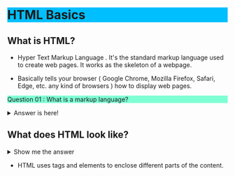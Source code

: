 
# <p style="background-color:#00BFFF;"><b>HTML Basics </b></p>

## What is HTML?
- Hyper Text Markup Language . It's the standard markup language used to create web pages. It works as the skeleton of a webpage.

- Basically tells your browser ( Google Chrome, Mozilla Firefox, Safari, Edge, etc. any kind of browsers ) how to display web pages.

<p style="background-color:#7FFFD4;">Question 01 : What is a markup language?  </p>

<details>
<summary>Answer is here!</summary>
<br>
A markup language is a computer language that uses tags to define elements within a document. It is human-readable, meaning markup files contain standard words, rather than typical programming syntax. While several markup languages exist, the two most popular are HTML and XML.
</details>

## What does HTML look like?

<details>
<summary>Show me the answer</summary>
<br>
An HTML file consists of text, that is, the words that you want to appear in your document and embedded instructions called HTML tags. The tags give the browser instructions that include formatting, display of images, and hyperlinks. ... For example, an HTML file begins with  &lt;html&gt; and ends with &lt;/html&gt;.
</details>


- HTML uses tags and elements to enclose different parts of the content.